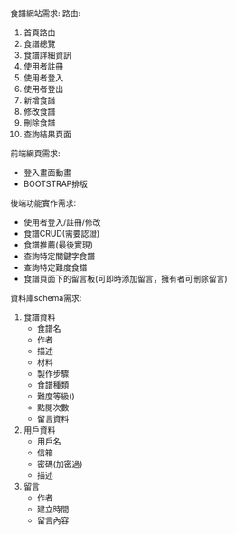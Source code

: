 食譜網站需求:
路由:
1. 首頁路由
2. 食譜總覽
3. 食譜詳細資訊
4. 使用者註冊
5. 使用者登入
6. 使用者登出
7. 新增食譜
8. 修改食譜
9. 刪除食譜
10. 查詢結果頁面

前端網頁需求:
* 登入畫面動畫
* BOOTSTRAP排版

後端功能實作需求:
* 使用者登入/註冊/修改
* 食譜CRUD(需要認證)
* 食譜推薦(最後實現)
* 查詢特定關鍵字食譜
* 查詢特定難度食譜
* 食譜頁面下的留言板(可即時添加留言，擁有者可刪除留言)

資料庫schema需求:
1. 食譜資料
    * 食譜名
    * 作者
    * 描述
    * 材料
    * 製作步驟
    * 食譜種類
    * 難度等級()
    * 點閱次數
    * 留言資料
2. 用戶資料
    * 用戶名
    * 信箱
    * 密碼(加密過)
    * 描述
3. 留言
    * 作者
    * 建立時間
    * 留言內容
